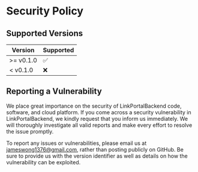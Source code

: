 # Security Policy

## Supported Versions

| Version | Supported          |
| ------- | ------------------ |
| >= v0.1.0 | :white_check_mark: |
| < v0.1.0   | :x:                |

## Reporting a Vulnerability

We place great importance on the security of LinkPortalBackend code, software,
and cloud platform. If you come across a security vulnerability in LinkPortalBackend,
we kindly request that you inform us immediately. We will thoroughly investigate
all valid reports and make every effort to resolve the issue promptly.

To report any issues or vulnerabilities, please email us at jameswong1376@gmail.com, rather than 
posting publicly on GitHub. Be sure to provide us with the version identifier as well as details
on how the vulnerability can be exploited.

